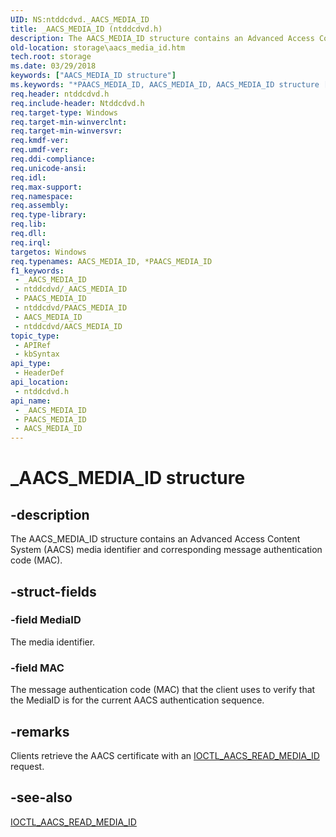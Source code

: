 ```yaml
---
UID: NS:ntddcdvd._AACS_MEDIA_ID
title: _AACS_MEDIA_ID (ntddcdvd.h)
description: The AACS_MEDIA_ID structure contains an Advanced Access Content System (AACS) media identifier and corresponding message authentication code (MAC).
old-location: storage\aacs_media_id.htm
tech.root: storage
ms.date: 03/29/2018
keywords: ["AACS_MEDIA_ID structure"]
ms.keywords: "*PAACS_MEDIA_ID, AACS_MEDIA_ID, AACS_MEDIA_ID structure [Storage Devices], PAACS_MEDIA_ID, PAACS_MEDIA_ID structure pointer [Storage Devices], _AACS_MEDIA_ID, ntddcdvd/AACS_MEDIA_ID, ntddcdvd/PAACS_MEDIA_ID, storage.aacs_media_id, structs-DVD_413a14c6-75e0-444f-b325-8dfeb9c0c074.xml"
req.header: ntddcdvd.h
req.include-header: Ntddcdvd.h
req.target-type: Windows
req.target-min-winverclnt: 
req.target-min-winversvr: 
req.kmdf-ver: 
req.umdf-ver: 
req.ddi-compliance: 
req.unicode-ansi: 
req.idl: 
req.max-support: 
req.namespace: 
req.assembly: 
req.type-library: 
req.lib: 
req.dll: 
req.irql: 
targetos: Windows
req.typenames: AACS_MEDIA_ID, *PAACS_MEDIA_ID
f1_keywords:
 - _AACS_MEDIA_ID
 - ntddcdvd/_AACS_MEDIA_ID
 - PAACS_MEDIA_ID
 - ntddcdvd/PAACS_MEDIA_ID
 - AACS_MEDIA_ID
 - ntddcdvd/AACS_MEDIA_ID
topic_type:
 - APIRef
 - kbSyntax
api_type:
 - HeaderDef
api_location:
 - ntddcdvd.h
api_name:
 - _AACS_MEDIA_ID
 - PAACS_MEDIA_ID
 - AACS_MEDIA_ID
---
```


# _AACS_MEDIA_ID structure


## -description

The AACS_MEDIA_ID structure contains an Advanced Access Content System (AACS) media identifier and corresponding message authentication code (MAC).

## -struct-fields

### -field MediaID

The media identifier.

### -field MAC

The message authentication code (MAC) that the client uses to verify that the MediaID is for the current AACS authentication sequence.

## -remarks

Clients retrieve the AACS certificate with an <a href="/windows-hardware/drivers/ddi/ntddcdvd/ni-ntddcdvd-ioctl_aacs_read_media_id">IOCTL_AACS_READ_MEDIA_ID</a> request.

## -see-also

<a href="/windows-hardware/drivers/ddi/ntddcdvd/ni-ntddcdvd-ioctl_aacs_read_media_id">IOCTL_AACS_READ_MEDIA_ID</a>


